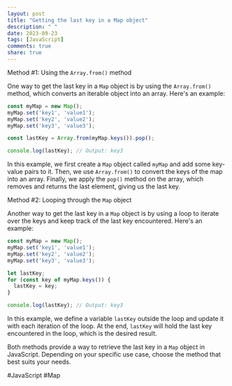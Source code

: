 ```yaml
---
layout: post
title: "Getting the last key in a Map object"
description: " "
date: 2023-09-23
tags: [JavaScript]
comments: true
share: true
---
```


Method #1: Using the `Array.from()` method

One way to get the last key in a `Map` object is by using the `Array.from()` method, which converts an iterable object into an array. Here's an example:

```javascript
const myMap = new Map();
myMap.set('key1', 'value1');
myMap.set('key2', 'value2');
myMap.set('key3', 'value3');

const lastKey = Array.from(myMap.keys()).pop();

console.log(lastKey); // Output: key3
```

In this example, we first create a `Map` object called `myMap` and add some key-value pairs to it. Then, we use `Array.from()` to convert the keys of the map into an array. Finally, we apply the `pop()` method on the array, which removes and returns the last element, giving us the last key.

Method #2: Looping through the `Map` object

Another way to get the last key in a `Map` object is by using a loop to iterate over the keys and keep track of the last key encountered. Here's an example:

```javascript
const myMap = new Map();
myMap.set('key1', 'value1');
myMap.set('key2', 'value2');
myMap.set('key3', 'value3');

let lastKey;
for (const key of myMap.keys()) {
  lastKey = key;
}

console.log(lastKey); // Output: key3
```

In this example, we define a variable `lastKey` outside the loop and update it with each iteration of the loop. At the end, `lastKey` will hold the last key encountered in the loop, which is the desired result.

Both methods provide a way to retrieve the last key in a `Map` object in JavaScript. Depending on your specific use case, choose the method that best suits your needs.

#JavaScript #Map